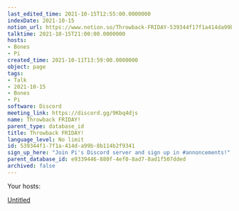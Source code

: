 ```yaml
---
last_edited_time: 2021-10-15T12:55:00.0000000
indexDate: 2021-10-15
notion_url: https://www.notion.so/Throwback-FRIDAY-539344f17f1a414da99b8b114b2f9341
talktime: 2021-10-15T21:00:00.0000000
hosts:
- Bones
- Pi
created_time: 2021-10-11T13:59:00.0000000
object: page
tags:
- Talk
- 2021-10-15
- Bones
- Pi
software: Discord
meeting_link: https://discord.gg/9Kbq4djs
name: Throwback FRIDAY!
parent_type: database_id
title: Throwback FRIDAY!
language_level: No limit
id: 539344f1-7f1a-414d-a99b-8b114b2f9341
sign_up_here: "Join Pi's Discord server and sign up in #annoncements!"
parent_database_id: e9339446-880f-4ef0-8ad7-8ad1f507dded
archived: false
---
```




Your hosts:

[Untitled](https://www.notion.so/482e61b02b9c4456b2b4fe86bb7544c6)   





